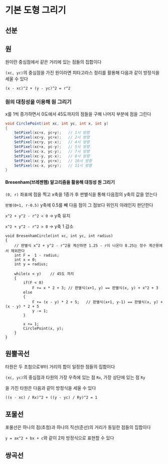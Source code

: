 # 기본 도형 그리기

## 선분

## 원

원이란 중심점에서 같은 거리에 있는 점들의 집합이다

`(xc, yc)`의 중심점을 가진 원이라면 피타고라스 정리를 활용해 다음과 같이 방정식을 세울 수 있다

`(x - xc)^2 + (y - yc)^2 = r^2`

### 원의 대칭성을 이용해 원 그리기

x를 1씩 증가하면서 0도에서 45도까지의 점들을 구해 나머지 부분에 점을 그린다

```c#
void CirclePoint(int xc, int yc, int x, int y)
{
	SetPixel(xc+x, yc+y);	// 1시 방향
	SetPixel(xc+y, yc+x);	// 2시 방향
	SetPixel(xc+y, yc-x);	// 4시 방향
	SetPixel(xc+x, yc-y);	// 5시 방향
	SetPixel(xc-x, yc-y);	// 7시 방향
	SetPixel(xc-y, yc-x);	// 8시 방향
	SetPixel(xc-y, yc+x);	// 10시 방향
	SetPixel(xc-x, yc+y);	// 11시 방향
}
```

#### Bresenham(브레젠헴) 알고리즘을 활용해 대칭성 원 그리기

`(0, r)` 좌표에 점을 찍고 x축을 1증가 후 판별식을 통해 다음점의 y축의 값을 얻는다

`판별(0+1, r-0.5)` y축에 0.5를 빼 다음 점이 그 점보다 위인지 아래인지 판단한다

`x^2 + y^2 - r^2 < 0`  -> y축 유지

`x^2 + y^2 - r^2 > 0` -> y축 1 감소

```
void BresenhamCircle(int xc, int yc, int radius)
{
	// 판별식 x^2 + y^2 - r^2을 계산하면 1.25 - r이 나온다 0.25는 정수 계산용에서 제외한다
	int F =  1 - radius;	
	int x = 0;
	int y = radius;
	
	while(x < y)	// 45도 까지
	{	
		if(F < 0)
			F += x * 2 + 3;	// 판별식(x+1, y) == 판별식(x, y) + x^2 + 3
		else
		{
			F += (x - y) * 2 + 5;	// 판별식(x+1, y-1) == 판별식(x, y) + (x - y) * 2 + 5
			y -= 1;
		}
	
		x += 1;	
		CirclePoint(x, y);
	}
}
```



## 원뿔곡선

타원은 두 초첨으로부터 거리의 합이 일정한 점들의 집합이다

`(xc, yc)`의 중심점과 타원의 가장 우측에 있는 점 `Rx`, 가장 상단에 있는 점 `Ry` 

을 가진 타원은 다음과 같이 방정식을 세울 수 있다

`((x - xc) / Rx)^2 + ((y - yc) / Ry)^2 = 1`

## 포물선

포물선은 하나의 점(초첨)과 하나의 직선(준선)의 거리가 동일한 점들의 집합이다

`y = ax^2 + bx + c`와 같이 2차 방정식으로 표현할 수 있다

## 쌍곡선

